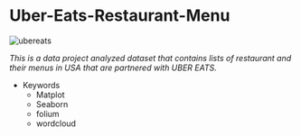 # Uber-Eats-Restaurant-Menu

![ubereats](C:\Users\123\Desktop\ubereats.jpg)

*This is a data project analyzed dataset that contains lists of restaurant and their menus in USA that are partnered with UBER EATS.*

- Keywords
  - Matplot
  - Seaborn
  - folium
  - wordcloud